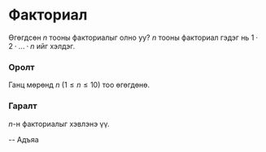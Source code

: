 Факториал
=========
Өгөгдсөн $n$ тооны факториалыг олно уу? $n$ тооны факториал гэдэг нь
$1·2·...·n$ ийг хэлдэг.


### Оролт
Ганц мөрөнд $n$ ($1 ≤ n ≤ 10$) тоо өгөгдөнө.


### Гаралт
$n$-н факториалыг хэвлэнэ үү.

-- Адъяа
